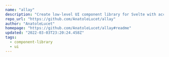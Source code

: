 ```yaml
---
name: "allay"
description: "Create low-level UI component library for Svelte with accessibility focus."
repo_url: "https://github.com/AnatoleLucet/allay"
author: "AnatoleLucet"
homepage: "https://github.com/AnatoleLucet/allay#readme"
updated: "2022-03-03T23:20:24.458Z"
tags: 
  - component-library
  - ui
---
```

